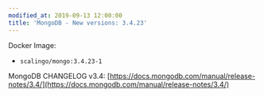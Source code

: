 ```yaml
---
modified_at: 2019-09-13 12:00:00
title: 'MongoDB - New versions: 3.4.23'
---
```


Docker Image:

* `scalingo/mongo:3.4.23-1`

MongoDB CHANGELOG v3.4: [https://docs.mongodb.com/manual/release-notes/3.4/](https://docs.mongodb.com/manual/release-notes/3.4/)
